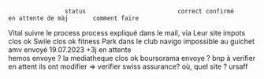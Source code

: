                     status                          correct confirmé        en attente de màj       comment faire

Vital               suivre le process                                                               process expliqué dans le mail, via Leur site
impots                  clos                        ok
Swile                   clos                        ok
fitness Park        dans le club 
navigo              impossible                                                                      au guichet
amv                 envoyé 19.07.2023   +3j                                 en attente                                 
hemos               envoye ? 
la mediatheque          clos                        ok
boursorama          envoye ? 
bnp                 à verifier                                              en attent ils ont modifier => verifier
swiss assurance?    où, quel site ? 
ursaff